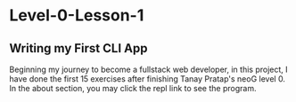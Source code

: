 # Level-0-Lesson-1 
## Writing my First CLI App
Beginning my journey to become a fullstack web developer, in this project, I have done the first 15 exercises after finishing Tanay Pratap's neoG level 0.<br>
In the about section, you may click the repl link to see the program.
